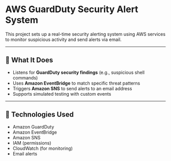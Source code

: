# AWS GuardDuty Security Alert System

This project sets up a real-time security alerting system using AWS services to monitor suspicious activity and send alerts via email.

---

## 🔐 What It Does

- Listens for **GuardDuty security findings** (e.g., suspicious shell commands)
- Uses **Amazon EventBridge** to match specific threat patterns
- Triggers **Amazon SNS** to send alerts to an email address
- Supports simulated testing with custom events

---

## 🧰 Technologies Used

- Amazon GuardDuty
- Amazon EventBridge
- Amazon SNS
- IAM (permissions)
- CloudWatch (for monitoring)
- Email alerts



